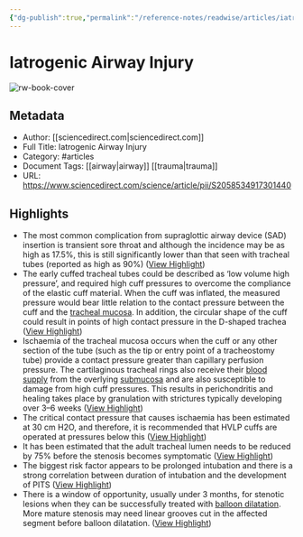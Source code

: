 ```yaml
---
{"dg-publish":true,"permalink":"/reference-notes/readwise/articles/iatrogenic-airway-injury/"}
---
```


# Iatrogenic Airway Injury

![rw-book-cover](https://ars.els-cdn.com/content/image/1-s2.0-S2058534917X70224-cov150h.gif)

## Metadata
- Author: [[sciencedirect.com\|sciencedirect.com]]
- Full Title: Iatrogenic Airway Injury
- Category: #articles
- Document Tags: [[airway\|airway]] [[trauma\|trauma]] 
- URL: https://www.sciencedirect.com/science/article/pii/S2058534917301440

## Highlights
- The most common complication from supraglottic airway device (SAD) insertion is transient sore throat and although the incidence may be as high as 17.5%, this is still significantly lower than that seen with tracheal tubes (reported as high as 90%) ([View Highlight](https://read.readwise.io/read/01h12a92n3hxt1819pc2brtq9a))
- The early cuffed tracheal tubes could be described as ‘low volume high pressure’, and required high cuff pressures to overcome the compliance of the elastic cuff material. When the cuff was inflated, the measured pressure would bear little relation to the contact pressure between the cuff and the [tracheal mucosa](https://www.sciencedirect.com/topics/medicine-and-dentistry/trachea-mucosa). In addition, the circular shape of the cuff could result in points of high contact pressure in the D-shaped trachea ([View Highlight](https://read.readwise.io/read/01h12adstbaswass936p4q1kpw))
- Ischaemia of the tracheal mucosa occurs when the cuff or any other section of the tube (such as the tip or entry point of a tracheostomy tube) provide a contact pressure greater than capillary perfusion pressure. The cartilaginous tracheal rings also receive their [blood supply](https://www.sciencedirect.com/topics/medicine-and-dentistry/vascularity) from the overlying [submucosa](https://www.sciencedirect.com/topics/medicine-and-dentistry/submucosa) and are also susceptible to damage from high cuff pressures. This results in perichondritis and healing takes place by granulation with strictures typically developing over 3–6 weeks ([View Highlight](https://read.readwise.io/read/01h12afkhveyavzhn5622zsg3b))
- The critical contact pressure that causes ischaemia has been estimated at 30 cm H2O, and therefore, it is recommended that HVLP cuffs are operated at pressures below this ([View Highlight](https://read.readwise.io/read/01h12ahcxwx75da2xyg3jre072))
- It has been estimated that the adult tracheal lumen needs to be reduced by 75% before the stenosis becomes symptomatic ([View Highlight](https://read.readwise.io/read/01h12amy9my4m9c55bsyyd3mkz))
- The biggest risk factor appears to be prolonged intubation and there is a strong correlation between duration of intubation and the development of PITS ([View Highlight](https://read.readwise.io/read/01h12apet86m51a96yy3m1b4fb))
- There is a window of opportunity, usually under 3 months, for stenotic lesions when they can be successfully treated with [balloon dilatation](https://www.sciencedirect.com/topics/medicine-and-dentistry/balloon-dilatation). More mature stenosis may need linear grooves cut in the affected segment before balloon dilatation. ([View Highlight](https://read.readwise.io/read/01h12asv4nb89c0k4hpcenhjts))
